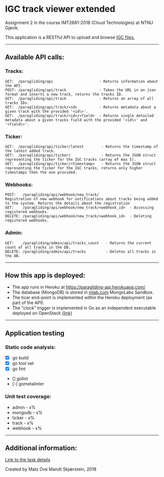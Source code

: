 # IGC track viewer extended
Assignment 2 in the course IMT2681-2018 (Cloud Technologies) at NTNU Gjøvik.

This application is a RESTful API to upload and browse [IGC files.](https://www.fai.org/sites/default/files/documents/igc_fr_spec_with_al4a_2016-4-10.pdf)

***

## Available API calls:
### Tracks:
```
GET:  /paragliding/api                     - Returns information about the API.
POST: /paragliding/api/track               - Takes the URL in an json format and inserts a new track, returns the tracks ID.
GET:  /paragliding/api/track               - Returns an array of all tracks IDs.
GET:  /paragliding/api/track/<id>          - Returns metadata about a given track with the provided '<id\>'.
GET:  /paragliding/api/track/<id>/<field>  - Returns single detailed metadata about a given tracks field with the provided '<id\>' and '<field\>'.
```

### Ticker:
```
GET:  /paragliding/api/ticker/latest        - Returns the timestamp of the latest added track.
GET:  /paragliding/api/ticker/              - Returns the JSON struct representing the ticker for the IGC tracks (array of max 5).
GET:  /paragliding/api/ticker/<timestamp>   - Returns the JSON struct representing the ticker for the IGC tracks, returns only higher timestamps then the one provided.
```

### Webhooks:
```
POST:   /paragliding/api/webhook/new_track/              - Registration of new webhook for notifications about tracks being added to the system. Returns the details about the registration
GET:    /paragliding/api/webhook/new_track/<webhook_id>  - Accessing registered webhooks.
DELETE: /paragliding/api/webhook/new_track/<webhook_id>  - Deleting registered webhooks.
```
### Admin:
```
GET:    /paragliding/admin/api/tracks_count   - Returns the current count of all tracks in the DB.
DELETE: /paragliding/admin/api/tracks         - Deletes all tracks in the DB.
```

***

## How this app is deployed:
 * The app runs in Heroku at https://paragliding-api.herokuapp.com/
 * The database (MongoDB) is stored in [mlab.com](https://mlab.com/) MongoLabs Sandbox.
 * The ticer end-point is implemented within the Heroku deployment (as part of the API).
 * The "clock" trigger is implemented in Go as an independent executable deployed on OpenStack [(link)](https://google.com)

***
## Application testing

### Static code analysis:
- [x] go build
- [x] go tool vet
- [x] go fmt
- [] golint
- [-] gometalinter

### Unit test coverage:
 * admin   - x%
 * mongodb - x%
 * ticker  - x%
 * track   - x%
 * webhook - x%

***

## Additional information:

[Link to the task details](https://google.com)

Created by Mats Ove Mandt Skjærstein, 2018
